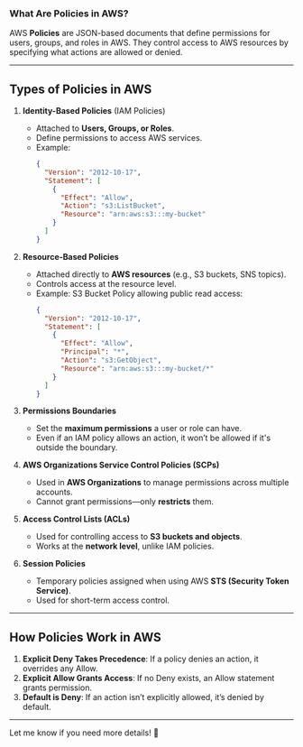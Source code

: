 ### **What Are Policies in AWS?**
AWS **Policies** are JSON-based documents that define permissions for users, groups, and roles in AWS. They control access to AWS resources by specifying what actions are allowed or denied.

---

## **Types of Policies in AWS**
1. **Identity-Based Policies** (IAM Policies)  
   - Attached to **Users, Groups, or Roles**.  
   - Define permissions to access AWS services.  
   - Example:
     ```json
     {
       "Version": "2012-10-17",
       "Statement": [
         {
           "Effect": "Allow",
           "Action": "s3:ListBucket",
           "Resource": "arn:aws:s3:::my-bucket"
         }
       ]
     }
     ```

2. **Resource-Based Policies**  
   - Attached directly to **AWS resources** (e.g., S3 buckets, SNS topics).  
   - Controls access at the resource level.  
   - Example: S3 Bucket Policy allowing public read access:
     ```json
     {
       "Version": "2012-10-17",
       "Statement": [
         {
           "Effect": "Allow",
           "Principal": "*",
           "Action": "s3:GetObject",
           "Resource": "arn:aws:s3:::my-bucket/*"
         }
       ]
     }
     ```

3. **Permissions Boundaries**  
   - Set the **maximum permissions** a user or role can have.  
   - Even if an IAM policy allows an action, it won’t be allowed if it's outside the boundary.

4. **AWS Organizations Service Control Policies (SCPs)**  
   - Used in **AWS Organizations** to manage permissions across multiple accounts.  
   - Cannot grant permissions—only **restricts** them.

5. **Access Control Lists (ACLs)**  
   - Used for controlling access to **S3 buckets and objects**.  
   - Works at the **network level**, unlike IAM policies.

6. **Session Policies**  
   - Temporary policies assigned when using AWS **STS (Security Token Service)**.  
   - Used for short-term access control.

---

## **How Policies Work in AWS**
1. **Explicit Deny Takes Precedence**: If a policy denies an action, it overrides any Allow.
2. **Explicit Allow Grants Access**: If no Deny exists, an Allow statement grants permission.
3. **Default is Deny**: If an action isn’t explicitly allowed, it’s denied by default.

---

Let me know if you need more details! 🚀